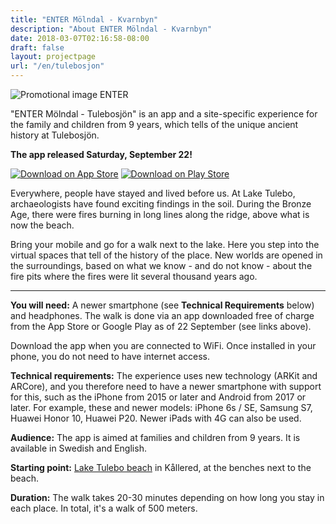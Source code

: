 ```yaml
---
title: "ENTER Mölndal - Kvarnbyn"
description: "About ENTER Mölndal - Kvarnbyn"
date: 2018-03-07T02:16:58-08:00
draft: false
layout: projectpage
url: "/en/tulebosjon"
---
```

![Promotional image ENTER](/img/enter-promo.jpg)

"ENTER Mölndal - Tulebosjön" is an app and a site-specific experience for the family and children from 9 years, which tells of the unique ancient history at Tulebosjön.

**The app released Saturday, September 22!**

[![Download on App Store](/img/appstore_eng.png)](https://itunes.apple.com/us/app/enter-mölndal-tulebosjön/id1435578995)
[![Download on Play Store](/img/playstore_eng.png)](https://play.google.com/store/apps/details?id=se.ri.enter.tulebosjon)

Everywhere, people have stayed and lived before us. At Lake Tulebo, archaeologists have found exciting findings in the soil. During the Bronze Age, there were fires burning in long lines along the ridge, above what is now the beach.

Bring your mobile and go for a walk next to the lake. Here you step into the virtual spaces that tell of the history of the place. New worlds are opened in the surroundings, based on what we know - and do not know - about the fire pits where the fires were lit several thousand years ago.

---
**You will need:** A newer smartphone (see **Technical Requirements** below) and headphones. The walk is done via an app downloaded free of charge from the App Store or Google Play as of 22 September (see links above).

Download the app when you are connected to WiFi. Once installed in your phone, you do not need to have internet access.

**Technical requirements:** The experience uses new technology (ARKit and ARCore), and you therefore need to have a newer smartphone with support for this, such as the iPhone from 2015 or later and Android from 2017 or later. For example, these and newer models: iPhone 6s / SE, Samsung S7, Huawei Honor 10, Huawei P20. Newer iPads with 4G can also be used.

**Audience:** The app is aimed at families and children from 9 years. It is available in Swedish and English.

**Starting point:** [Lake Tulebo beach](https://www.molndal.se/startsida/uppleva-och-gora/idrott-motion-och-friluftsliv/friluftsliv-och-motion/badplatser/tulebosjon.html) in Kållered, at the benches next to the beach.

**Duration:** The walk takes 20-30 minutes depending on how long you stay in each place. In total, it's a walk of 500 meters.